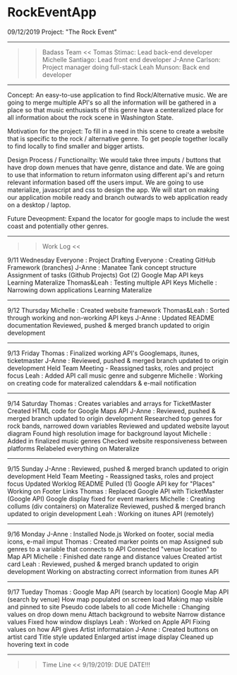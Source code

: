 # RockEventApp

09/12/2019
Project: "The Rock Event"
___________________________________________________________________________________________________________________________________
>> Badass Team <<
Tomas Stimac: Lead back-end developer
Michelle Santiago: Lead front end developer
J-Anne Carlson: Project manager doing full-stack
Leah Munson: Back end developer
___________________________________________________________________________________________________________________________________
Concept: An easy-to-use application to find Rock/Alternative music. We are going to merge multiple API's so all the information will be gathered in a place
so that music enthusiasts of this genre have a centeralized place for all information about the rock scene in Washington State.

Motivation for the project: To fill in a need in this scene to create a website that is specific to the rock / alternative genre. To get people together locally
to find locally to find smaller and bigger artists.

Design Process / Functionailty: We would take three imputs / buttons that have drop down menues that have genre, distance and date. We are going to use that information
to  return informaton using different api's and return relevant information based off the users imput. We are going to use materialize, javascript and css to design the app.
We will start on making our application mobile ready and branch outwards to web application ready on a desktop / laptop.

Future Deveopment: Expand the locator for google maps to include the west coast and potentially other genres.
____________________________________________________________________________________________________________________________________

>> Work Log <<

9/11 Wednesday
               Everyone : Project Drafting
               Everyone : Creating GitHub Framework (branches)
               J-Anne : Manatee Tank concept structure
                        Assignment of tasks (Github Projects)
                        Got (2) Google Map API keys
                        Learning Materalize
               Thomas&Leah : Testing multiple API Keys
               Michelle : Narrowing down applications
                         Learning Materalize
_________________________________________________________________

9/12 Thursday
              Michelle : Created website framework
              Thomas&Leah : Sorted through working and non-working API keys
              J-Anne : Updated README documentation
                       Reviewed, pushed & merged branch updated to origin development
__________________________________________________________________

9/13 Friday
              Thomas : Finalized working API's Googlemaps, itunes, ticketmaster
              J-Anne : Reviewed, pushed & merged branch updated to origin development
                       Held Team Meeting - Reassigned tasks, roles and project focus
              Leah : Added API call music genre and subgenre
              Michelle : Working on creating code for materalized calenddars & e-mail notification
              
__________________________________________________________________

9/14 Saturday
             Thomas : Creates variables and arrays for TicketMaster
                      Created HTML code for Google Maps API
             J-Anne : Reviewed, pushed & merged branch updated to origin development
                      Researched top genres for rock bands, narrowed down variables
                      Reviewed and updated website layout diagram
                      Found high resolution image for background layout
             Michelle : Added in finalized music genres
                        Checked website responsiveness between platforms
                        Relabeled everything on Materalize

__________________________________________________________________

9/15 Sunday
           J-Anne : Reviewed, pushed & merged branch updated to origin development
                    Held Team Meeting - Reassigned tasks, roles and project focus
                    Updated Worklog README
                    Pulled (1) Google API key for "Places"
                    Working on Footer Links
           Thomas : Replaced Google API with TicketMaster (Google API)
                    Google display fixed for event markers
           Michelle : Creating collums (div containers) on Materalize
                      Reviewed, pushed & merged branch updated to origin development
           Leah : Working on itunes API (remotely)

__________________________________________________________________

9/16 Monday
           J-Anne : Installed Node.js
                    Worked on footer, social media icons, e-mail imput
           Thomas : Created marker points on map
                    Assigned sub genres to a variable that connects to API
                    Connected "venue location" to Map API
           Michelle : Finished date range and distance values
                      Created artist card
           Leah : Reviewed, pushed & merged branch updated to origin development
                  Working on abstracting correct information from itunes API
__________________________________________________________________

9/17 Tueday Thomas : Google Map API (search by location)
                     Google Map API (search by venue)
                     How map populated on screen load
                     Making map visible and pinned to site
                     Pseudo code labels to all code
           Michelle : Changing values on drop down menu
                      Attach background to website
                      Narrow distance values
                      Fixed how window displays
           Leah : Worked on Apple API
                  Fixing values on how API gives Artist informataion
           J-Anne : Created buttons on artist card
                    Title style updated
                    Enlarged artist image display
                    Cleaned up hovering text in code
__________________________________________________________________
                      
>> Time Line <<
9/19/2019: DUE DATE!!!
